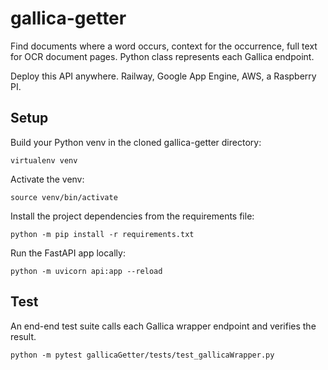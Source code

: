 # gallica-getter
Find documents where a word occurs, context for the occurrence, full text for OCR document pages. Python class represents each Gallica endpoint.

Deploy this API anywhere. Railway, Google App Engine, AWS, a Raspberry PI. 
## Setup

Build your Python venv in the cloned gallica-getter directory:
```
virtualenv venv
```
Activate the venv:
```
source venv/bin/activate
```
Install the project dependencies from the requirements file:
```
python -m pip install -r requirements.txt
```
Run the FastAPI app locally:
```
python -m uvicorn api:app --reload
```

## Test

An end-end test suite calls each Gallica wrapper endpoint and verifies the result. 

```
python -m pytest gallicaGetter/tests/test_gallicaWrapper.py
```


